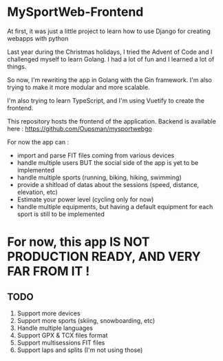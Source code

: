 # MySportWeb-Frontend

At first, it was just a little project to learn how to use Django for creating webapps with python

Last year during the Christmas holidays, I tried the Advent of Code and I challenged myself to learn Golang. I had a lot of fun and I learned a lot of things.

So now, I'm rewriting the app in Golang with the Gin framework. I'm also trying to make it more modular and more scalable.

I'm also trying to learn TypeScript, and I'm using Vuetify to create the frontend. 

This repository hosts the frontend of the application. Backend is available here : https://github.com/Oupsman/mysportwebgo

For now the app can :

* import and parse FIT files coming from various devices
* handle multiple users BUT the social side of the app is yet to be implemented
* handle multiple sports (running, biking, hiking, swimming)
* provide a shitload of datas about the sessions (speed, distance, elevation, etc)
* Estimate your power level (cycling only for now)
* handle multiple equipments, but having a default equipment for each sport is still to be implemented

# For now, this app IS NOT PRODUCTION READY, AND VERY FAR FROM IT !

## TODO

1. Support more devices
2. Support more sports (skiing, snowboarding, etc)
3. Handle multiple languages
4. Support GPX & TCX files format
5. Support multisessions FIT files
6. Support laps and splits (I'm not using those)
